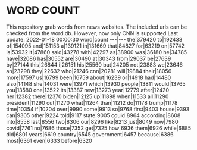 # WORD COUNT
This repository grab words from news websites. The included urls can be checked from the word.db.
However, now only CNN is supported
Last update: 2022-01-18 00:00:30
word|count
---|---
the|379420
to|192433
of|154095
and|151153
a|139121
in|131669
that|84827
for|63219
on|57742
is|53932
it|47860
said|43278
with|42297
as|38900
was|36180
he|34785
have|32086
has|30552
are|30490
at|30343
from|29037
be|27639
by|27144
this|26844
i|26151
his|25560
but|24205
not|23883
we|23646
an|23298
they|22632
who|21246
cnn|20281
will|19884
their|18056
more|17597
us|16799
been|16759
about|16239
or|14918
had|14480
also|14148
she|14031
were|13971
which|13930
people|13811
would|13765
you|13580
one|13522
its|13387
new|13273
year|12779
after|12420
her|12382
there|12370
biden|12125
up|11898
when|11533
all|11290
president|11290
out|11270
what|11264
than|11212
do|11178
trump|11178
time|10354
if|10204
over|9990
some|9913
so|9768
first|9403
house|9393
can|9305
other|9224
told|9117
state|9005
could|8964
according|8608
into|8558
last|8556
two|8306
our|8296
like|8213
just|8049
now|7980
covid|7761
no|7686
those|7352
get|7325
how|6936
them|6926
while|6885
did|6801
years|6619
country|6545
government|6457
because|6386
most|6361
even|6333
before|6320
